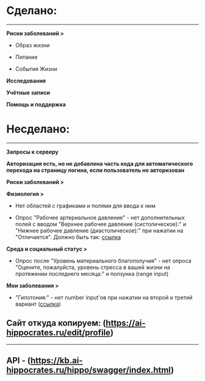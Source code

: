 # Сделано:
---
**Риски заболеваний >**

- Образ жизни

- Питание

- События Жизни

**Исследования**

**Учётные записи**

**Помощь и поддержка**


# Несделано:
---
**Запросы к серверу**

**Авторизация есть, но не добавлена часть кода для автоматического перехода на страницу логина, если пользователь не авторизован**


**Риски заболеваний >**

**Физиология >** 

- Нет областей с графиками и полями для ввода к ним

- Опрос "Рабочее артериальное давление" - нет дополнительных полей с вводом "Верхнее рабочее давление (систолическое):" и "Нижнее рабочее давление (диастолическое):" при нажатии на "Отличается". Должно быть так: [ссылка](https://ai-hippocrates.ru/edit/physiology)

**Среда и социальный статус >**

- Опрос после "Уровень материального благополучия" - нет опроса "Оцените, пожалуйста, уровень стресса в вашей жизни на протяжении последнего месяца:" и ползунка (range input)

**Мои заболевания >** 

- "Гипотония:" - нет number input'ов при нажатии на второй и третий вариант ([ссылка](https://ai-hippocrates.ru/edit/illnesses))

## **Сайт откуда копируем:** (https://ai-hippocrates.ru/edit/profile)
---
## **API -** (https://kb.ai-hippocrates.ru/hippo/swagger/index.html)
